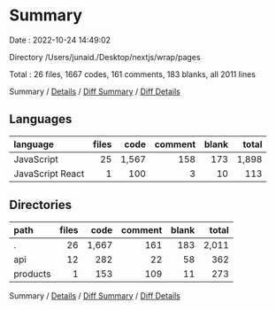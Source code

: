 # Summary

Date : 2022-10-24 14:49:02

Directory /Users/junaid./Desktop/nextjs/wrap/pages

Total : 26 files,  1667 codes, 161 comments, 183 blanks, all 2011 lines

Summary / [Details](details.md) / [Diff Summary](diff.md) / [Diff Details](diff-details.md)

## Languages
| language | files | code | comment | blank | total |
| :--- | ---: | ---: | ---: | ---: | ---: |
| JavaScript | 25 | 1,567 | 158 | 173 | 1,898 |
| JavaScript React | 1 | 100 | 3 | 10 | 113 |

## Directories
| path | files | code | comment | blank | total |
| :--- | ---: | ---: | ---: | ---: | ---: |
| . | 26 | 1,667 | 161 | 183 | 2,011 |
| api | 12 | 282 | 22 | 58 | 362 |
| products | 1 | 153 | 109 | 11 | 273 |

Summary / [Details](details.md) / [Diff Summary](diff.md) / [Diff Details](diff-details.md)